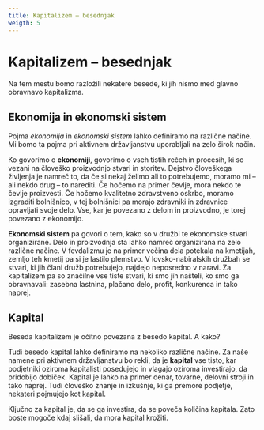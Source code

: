 ```yaml
---
title: Kapitalizem – besednjak
weigth: 5
---
```


# Kapitalizem – besednjak

Na tem mestu bomo razložili nekatere besede, ki jih nismo med glavno obravnavo kapitalizma.

## Ekonomija in ekonomski sistem

Pojma *ekonomija* in *ekonomski sistem* lahko definiramo na različne načine. Mi bomo ta pojma pri aktivnem državljanstvu uporabljali na zelo širok način.

Ko govorimo o **ekonomiji**, govorimo o vseh tistih rečeh in procesih, ki so vezani na človeško proizvodnjo stvari in storitev. Dejstvo človeškega življenja je namreč to, da če si nekaj želimo ali to potrebujemo, moramo mi – ali nekdo drug – to narediti. Če hočemo na primer čevlje, mora nekdo te čevlje proizvesti. Če hočemo kvalitetno zdravstveno oskrbo, moramo izgraditi bolnišnico, v tej bolnišnici pa morajo zdravniki in zdravnice opravljati svoje delo. Vse, kar je povezano z delom in proizvodno, je torej povezano z ekonomijo.

**Ekonomski sistem** pa govori o tem, kako so v družbi te ekonomske stvari organizirane. Delo in proizvodnja sta lahko namreč organizirana na zelo različne načine. V fevdalizmu je na primer večina dela potekala na kmetijah, zemljo teh kmetij pa si je lastilo plemstvo. V lovsko-nabiralskih družbah se stvari, ki jih člani družb potrebujejo, najdejo neposredno v naravi. Za kapitalizem pa so značilne vse tiste stvari, ki smo jih našteli, ko smo ga obravnavali: zasebna lastnina, plačano delo, profit, konkurenca in tako naprej.

## Kapital

Beseda kapitalizem je očitno povezana z besedo kapital. A kako?

Tudi besedo kapital lahko definiramo na nekoliko različne načine. Za naše namene pri aktivnem državljanstvu bo rekli, da je **kapital** vse tisto, kar podjetniki oziroma kapitalisti posedujejo in vlagajo oziroma investirajo, da pridobijo dobiček. Kapital je lahko na primer denar, tovarne, delovni stroji in tako naprej. Tudi človeško znanje in izkušnje, ki ga premore podjetje, nekateri pojmujejo kot kapital.

Ključno za kapital je, da se ga investira, da se poveča količina kapitala. Zato boste mogoče kdaj slišali, da mora kapital krožiti.
